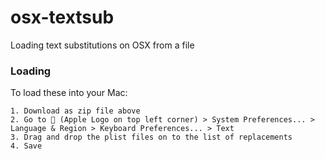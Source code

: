 osx-textsub
===========

Loading text substitutions on OSX from a file


### Loading

To load these into your Mac:

```
1. Download as zip file above
2. Go to  (Apple Logo on top left corner) > System Preferences... > Language & Region > Keyboard Preferences... > Text
3. Drag and drop the plist files on to the list of replacements
4. Save
```